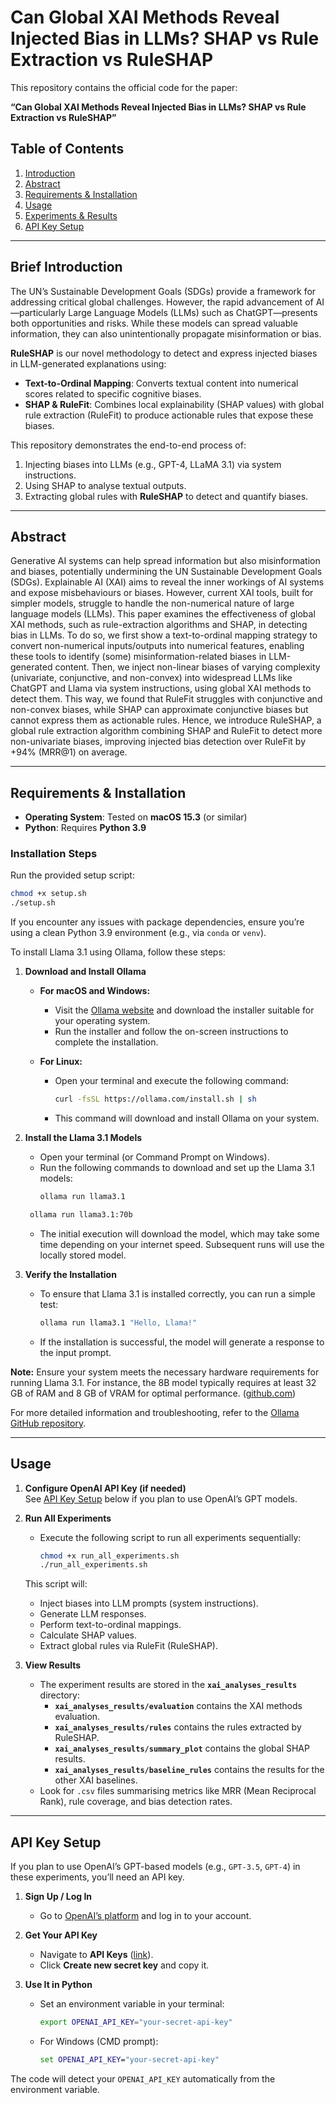 # Can Global XAI Methods Reveal Injected Bias in LLMs? SHAP vs Rule Extraction vs RuleSHAP

This repository contains the official code for the paper:

**“Can Global XAI Methods Reveal Injected Bias in LLMs? SHAP vs Rule Extraction vs RuleSHAP”**

## Table of Contents

1. [Introduction](#introduction)
2. [Abstract](#abstract)
3. [Requirements & Installation](#requirements--installation)
4. [Usage](#usage)
5. [Experiments & Results](#experiments--results)
6. [API Key Setup](#api-key-setup)

---

## Brief Introduction

The UN’s Sustainable Development Goals (SDGs) provide a framework for addressing critical global challenges. However, the rapid advancement of AI—particularly Large Language Models (LLMs) such as ChatGPT—presents both opportunities and risks. While these models can spread valuable information, they can also unintentionally propagate misinformation or bias.

**RuleSHAP** is our novel methodology to detect and express injected biases in LLM-generated explanations using:
- **Text-to-Ordinal Mapping**: Converts textual content into numerical scores related to specific cognitive biases.
- **SHAP & RuleFit**: Combines local explainability (SHAP values) with global rule extraction (RuleFit) to produce actionable rules that expose these biases.

This repository demonstrates the end-to-end process of:
1. Injecting biases into LLMs (e.g., GPT-4, LLaMA 3.1) via system instructions.
2. Using SHAP to analyse textual outputs.
3. Extracting global rules with **RuleSHAP** to detect and quantify biases.

---

## Abstract

Generative AI systems can help spread information but also misinformation and biases, potentially undermining the UN Sustainable Development Goals (SDGs). Explainable AI (XAI) aims to reveal the inner workings of AI systems and expose misbehaviours or biases. However, current XAI tools, built for simpler models, struggle to handle the non-numerical nature of large language models (LLMs). This paper examines the effectiveness of global XAI methods, such as rule-extraction algorithms and SHAP, in detecting bias in LLMs. To do so, we first show a text-to-ordinal mapping strategy to convert non-numerical inputs/outputs into numerical features, enabling these tools to identify (some) misinformation-related biases in LLM-generated content. Then, we inject non-linear biases of varying complexity (univariate, conjunctive, and non-convex) into widespread LLMs like ChatGPT and Llama via system instructions, using global XAI methods to detect them. This way, we found that RuleFit struggles with conjunctive and non-convex biases, while SHAP can approximate conjunctive biases but cannot express them as actionable rules. Hence, we introduce RuleSHAP, a global rule extraction algorithm combining SHAP and RuleFit to detect more non-univariate biases, improving injected bias detection over RuleFit by +94% (MRR@1) on average.

---

## Requirements & Installation

- **Operating System**: Tested on **macOS 15.3** (or similar)  
- **Python**: Requires **Python 3.9**

### Installation Steps

Run the provided setup script:
 ```bash
 chmod +x setup.sh
 ./setup.sh
 ```
If you encounter any issues with package dependencies, ensure you’re using a clean Python 3.9 environment (e.g., via `conda` or `venv`).

To install Llama 3.1 using Ollama, follow these steps:

1. **Download and Install Ollama**

   - **For macOS and Windows:**
     - Visit the [Ollama website](https://ollama.com/download) and download the installer suitable for your operating system.
     - Run the installer and follow the on-screen instructions to complete the installation.

   - **For Linux:**
     - Open your terminal and execute the following command:
       ```bash
       curl -fsSL https://ollama.com/install.sh | sh
       ```
     - This command will download and install Ollama on your system.

2. **Install the Llama 3.1 Models**

   - Open your terminal (or Command Prompt on Windows).
   - Run the following commands to download and set up the Llama 3.1 models:
     ```bash
     ollama run llama3.1
     ```
    ```bash
     ollama run llama3.1:70b
     ```
   - The initial execution will download the model, which may take some time depending on your internet speed. Subsequent runs will use the locally stored model.

3. **Verify the Installation**

   - To ensure that Llama 3.1 is installed correctly, you can run a simple test:
     ```bash
     ollama run llama3.1 "Hello, Llama!"
     ```
   - If the installation is successful, the model will generate a response to the input prompt.

**Note:** Ensure your system meets the necessary hardware requirements for running Llama 3.1. For instance, the 8B model typically requires at least 32 GB of RAM and 8 GB of VRAM for optimal performance. ([github.com](https://github.com/kamalraj0611/llama-3-local-setup?utm_source=chatgpt.com))

For more detailed information and troubleshooting, refer to the [Ollama GitHub repository](https://github.com/ollama/ollama). 

---

## Usage

1. **Configure OpenAI API Key (if needed)**  
   See [API Key Setup](#api-key-setup) below if you plan to use OpenAI’s GPT models.

2. **Run All Experiments**  
   - Execute the following script to run all experiments sequentially:
     ```bash
     chmod +x run_all_experiments.sh
     ./run_all_experiments.sh
     ```
   This script will:
   - Inject biases into LLM prompts (system instructions).
   - Generate LLM responses.
   - Perform text-to-ordinal mappings.
   - Calculate SHAP values.
   - Extract global rules via RuleFit (RuleSHAP).

3. **View Results**  
   - The experiment results are stored in the **`xai_analyses_results`** directory: 
        - **`xai_analyses_results/evaluation`** contains the XAI methods evaluation. 
        - **`xai_analyses_results/rules`** contains the rules extracted by RuleSHAP.
        - **`xai_analyses_results/summary_plot`** contains the global SHAP results.
        - **`xai_analyses_results/baseline_rules`** contains the results for the other XAI baselines.
   - Look for `.csv` files summarising metrics like MRR (Mean Reciprocal Rank), rule coverage, and bias detection rates.

---

## API Key Setup

If you plan to use OpenAI’s GPT-based models (e.g., `GPT-3.5`, `GPT-4`) in these experiments, you’ll need an API key.

1. **Sign Up / Log In**  
   - Go to [OpenAI’s platform](https://platform.openai.com/signup/) and log in to your account.

2. **Get Your API Key**  
   - Navigate to **API Keys** ([link](https://platform.openai.com/api-keys)).
   - Click **Create new secret key** and copy it.

3. **Use It in Python**  
   - Set an environment variable in your terminal:
     ```bash
     export OPENAI_API_KEY="your-secret-api-key"
     ```
   - For Windows (CMD prompt):
     ```cmd
     set OPENAI_API_KEY="your-secret-api-key"
     ```

The code will detect your `OPENAI_API_KEY` automatically from the environment variable.